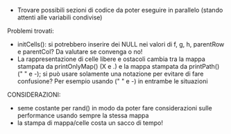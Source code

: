 - Trovare possibili sezioni di codice da poter eseguire in parallelo (stando attenti alle variabili condivise)

Problemi trovati:
- initCells(): si potrebbero inserire dei NULL nei valori di f, g, h, parentRow e parentCol? Da valutare se convenga o no!
- La rappresentazione di celle libere e ostacoli cambia tra la mappa stampata da printOnlyMap() (X e .) e la mappa stampata da printPath() (" " e -); si può usare solamente una notazione per evitare di fare confusione? Per esempio usando (" " e -) in entrambe le situazioni

CONSIDERAZIONI:
- seme costante per rand() in modo da poter fare considerazioni sulle performance usando sempre la stessa mappa
- la stampa di mappa/celle costa un sacco di tempo!